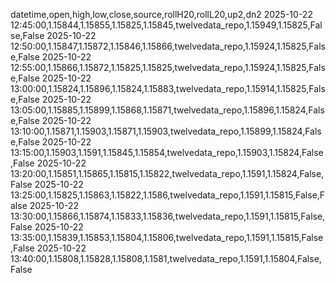 datetime,open,high,low,close,source,rollH20,rollL20,up2,dn2
2025-10-22 12:45:00,1.15844,1.15855,1.15825,1.15845,twelvedata_repo,1.15949,1.15825,False,False
2025-10-22 12:50:00,1.15847,1.15872,1.15846,1.15866,twelvedata_repo,1.15924,1.15825,False,False
2025-10-22 12:55:00,1.15866,1.15872,1.15825,1.15825,twelvedata_repo,1.15924,1.15825,False,False
2025-10-22 13:00:00,1.15824,1.15896,1.15824,1.15883,twelvedata_repo,1.15914,1.15825,False,False
2025-10-22 13:05:00,1.15885,1.15899,1.15868,1.15871,twelvedata_repo,1.15896,1.15824,False,False
2025-10-22 13:10:00,1.15871,1.15903,1.15871,1.15903,twelvedata_repo,1.15899,1.15824,False,False
2025-10-22 13:15:00,1.15903,1.1591,1.15845,1.15854,twelvedata_repo,1.15903,1.15824,False,False
2025-10-22 13:20:00,1.15851,1.15865,1.15815,1.15822,twelvedata_repo,1.1591,1.15824,False,False
2025-10-22 13:25:00,1.15825,1.15863,1.15822,1.1586,twelvedata_repo,1.1591,1.15815,False,False
2025-10-22 13:30:00,1.15866,1.15874,1.15833,1.15836,twelvedata_repo,1.1591,1.15815,False,False
2025-10-22 13:35:00,1.15839,1.15853,1.15804,1.15806,twelvedata_repo,1.1591,1.15815,False,False
2025-10-22 13:40:00,1.15808,1.15828,1.15808,1.1581,twelvedata_repo,1.1591,1.15804,False,False
